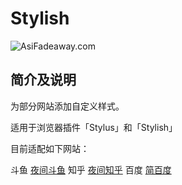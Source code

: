 # Stylish

![AsiFadeaway.com](https://www.asifadeaway.com/imgs/Logo.png)

## 简介及说明

为部分网站添加自定义样式。

适用于浏览器插件「Stylus」和「Stylish」

目前适配如下网站：

斗鱼 [夜间斗鱼](https://userstyles.org/styles/158117/nightmode-for-douyu-com)
知乎 [夜间知乎](https://userstyles.org/styles/160889/nightmode-for-zhihu-com)
百度 [简百度](https://userstyles.org/styles/169907/simple-baidu)
